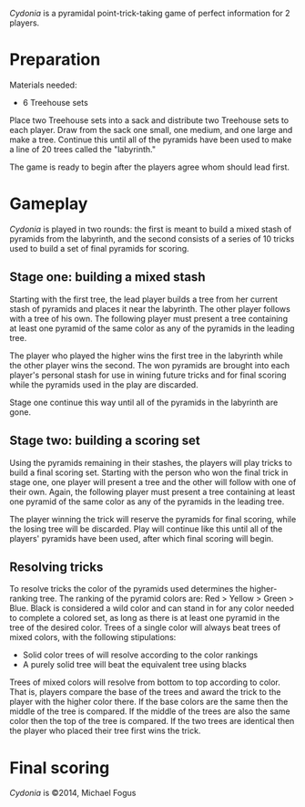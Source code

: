 *Cydonia* is a pyramidal point-trick-taking game of perfect information for 2 players.

Preparation
===========

Materials needed:

 * 6 Treehouse sets
 
Place two Treehouse sets into a sack and distribute two Treehouse sets to each player.  Draw from the sack one small, one medium, and one large and make a tree.  Continue this until all of the pyramids have been used to make a line of 20 trees called the "labyrinth."

The game is ready to begin after the players agree whom should lead first.

Gameplay
========

*Cydonia* is played in two rounds: the first is meant to build a mixed stash of pyramids from the labyrinth, and the second consists of a series of 10 tricks used to build a set of final pyramids for scoring.

Stage one: building a mixed stash
---------------------------------

Starting with the first tree, the lead player builds a tree from her current stash of pyramids and places it near the labyrinth.  The other player follows with a tree of his own.  The following player must present a tree containing at least one pyramid of the same color as any of the pyramids in the leading tree.

The player who played the higher wins the first tree in the labyrinth while the other player wins the second.  The won pyramids are brought into each player's personal stash for use in wining future tricks and for final scoring while the pyramids used in the play are discarded.

Stage one continue this way until all of the pyramids in the labyrinth are gone.

Stage two: building a scoring set
---------------------------------

Using the pyramids remaining in their stashes, the players will play tricks to build a final scoring set.  Starting with the person who won the final trick in stage one, one player will present a tree and the other will follow with one of their own.  Again, the following player must present a tree containing at least one pyramid of the same color as any of the pyramids in the leading tree.  

The player winning the trick will reserve the pyramids for final scoring, while the losing tree will be discarded.  Play will continue like this until all of the players' pyramids have been used, after which final scoring will begin.

Resolving tricks
----------------

To resolve tricks the color of the pyramids used determines the higher-ranking tree.  The ranking of the pyramid colors are: Red > Yellow > Green > Blue.  Black is considered a wild color and can stand in for any color needed to complete a colored set, as long as there is at least one pyramid in the tree of the desired color.  Trees of a single color will always beat trees of mixed colors, with the following stipulations:

 * Solid color trees of will resolve according to the color rankings
 * A purely solid tree will beat the equivalent tree using blacks

Trees of mixed colors will resolve from bottom to top according to color.  That is, players compare the base of the trees and award the trick to the player with the higher color there.  If the base colors are the same then the middle of the tree is compared.  If the middle of the trees are also the same color then the top of the tree is compared.  If the two trees are identical then the player who placed their tree first wins the trick.

Final scoring
=============



*Cydonia* is &copy;2014, Michael Fogus

